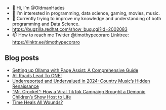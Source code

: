 - 👋 Hi, I’m @OldmanHades
- 👀 I’m interested in programming, data science, gaming, movies, music.
- 🌱 Currently trying to improve my knowledge and understanding of both programming and Data Science.
- https://bugzilla.redhat.com/show_bug.cgi?id=2002083
- 📫 How to reach me Twitter @timothypecoraro
Linktree: https://linktr.ee/timothypecoraro

## Blog posts
<!-- BLOG-POST-LIST:START -->
- [Setting up Ollama with Page Assist: A Comprehensive Guide](https://medium.com/@timothypecoraro/setting-up-ollama-with-page-assist-a-comprehensive-guide-d5b089bfd503?source=rss-5097f5c9b801------2)
- [All Roads Lead To ONE!](https://medium.com/@timothypecoraro/collatz-conjecture-and-the-hailstone-sequence-only-the-beginning-b8fd6f5137e1?source=rss-5097f5c9b801------2)
- [Underreported and Undervalued in 2024: Country Music’s Hidden Renaissance](https://medium.com/@timothypecoraro/underreported-and-undervalued-in-2024-country-musics-hidden-renaissance-8722b9f6469b?source=rss-5097f5c9b801------2)
- [“Mr. Crocket”: How a Viral TikTok Campaign Brought a Demonic Children’s Show Host to Life](https://medium.com/@timothypecoraro/mr-crocket-how-a-viral-tiktok-campaign-brought-a-demonic-childrens-show-host-to-life-68c17a1c4445?source=rss-5097f5c9b801------2)
- [Time Heals All Wounds?](https://medium.com/@timothypecoraro/time-heals-all-wounds-a0c72f0071df?source=rss-5097f5c9b801------2)
<!-- BLOG-POST-LIST:END -->
